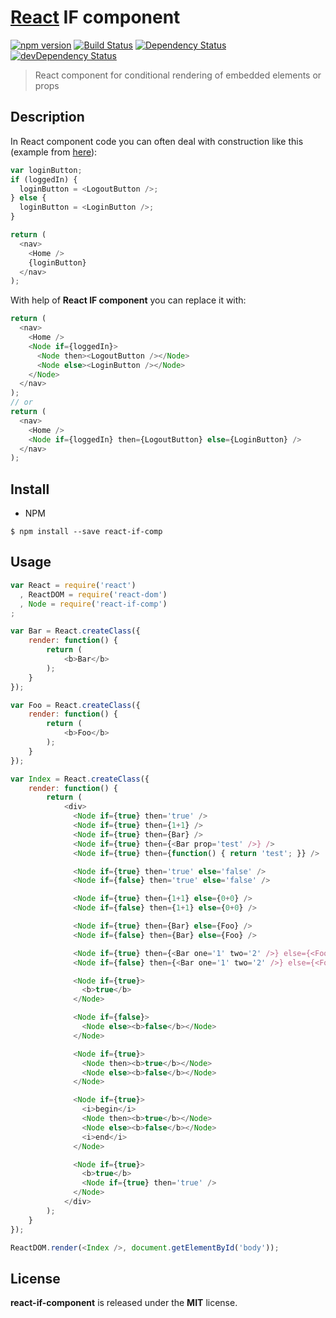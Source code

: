 # [React](http://facebook.github.io/react/) IF component
[![npm version](https://badge.fury.io/js/react-if-comp.svg)](https://www.npmjs.com/package/react-if-comp) [![Build Status](https://travis-ci.org/gfdev/javascript-react-if-component.svg?branch=master)](https://travis-ci.org/gfdev/javascript-react-if-component) [![Dependency Status](https://david-dm.org/gfdev/javascript-react-if-component/status.svg)](https://david-dm.org/gfdev/javascript-react-if-component#info=dependencies) [![devDependency Status](https://david-dm.org/gfdev/javascript-react-if-component/dev-status.svg)](https://david-dm.org/gfdev/javascript-react-if-component#info=devDependencies)

> React component for conditional rendering of embedded elements or props

## Description
In React component code you can often deal with construction like this (example from [here](https://facebook.github.io/react/tips/if-else-in-JSX.html)):
```javascript
var loginButton;
if (loggedIn) {
  loginButton = <LogoutButton />;
} else {
  loginButton = <LoginButton />;
}

return (
  <nav>
    <Home />
    {loginButton}
  </nav>
);
```
With help of **React IF component** you can replace it with:
```javascript
return (
  <nav>
    <Home />
    <Node if={loggedIn}>
      <Node then><LogoutButton /></Node>
      <Node else><LoginButton /></Node>
    </Node>
  </nav>
);
// or
return (
  <nav>
    <Home />
    <Node if={loggedIn} then={LogoutButton} else={LoginButton} />
  </nav>
);
```

## Install
* NPM
```shell
$ npm install --save react-if-comp
```

## Usage
```javascript
var React = require('react')
  , ReactDOM = require('react-dom')
  , Node = require('react-if-comp')
;

var Bar = React.createClass({
    render: function() {
        return (
            <b>Bar</b>
        );
    }
});

var Foo = React.createClass({
    render: function() {
        return (
            <b>Foo</b>
        );
    }
});

var Index = React.createClass({
    render: function() {
        return (
            <div>
              <Node if={true} then='true' />
              <Node if={true} then={1+1} />
              <Node if={true} then={Bar} />
              <Node if={true} then={<Bar prop='test' />} />
              <Node if={true} then={function() { return 'test'; }} />

              <Node if={true} then='true' else='false' />
              <Node if={false} then='true' else='false' />

              <Node if={true} then={1+1} else={0+0} />
              <Node if={false} then={1+1} else={0+0} />

              <Node if={true} then={Bar} else={Foo} />
              <Node if={false} then={Bar} else={Foo} />

              <Node if={true} then={<Bar one='1' two='2' />} else={<Foo one='1' two='2' />} />
              <Node if={false} then={<Bar one='1' two='2' />} else={<Foo one='1' two='2' />} />

              <Node if={true}>
                <b>true</b>
              </Node>

              <Node if={false}>
                <Node else><b>false</b></Node>
              </Node>

              <Node if={true}>
                <Node then><b>true</b></Node>
                <Node else><b>false</b></Node>
              </Node>

              <Node if={true}>
                <i>begin</i>
                <Node then><b>true</b></Node>
                <Node else><b>false</b></Node>
                <i>end</i>
              </Node>

              <Node if={true}>
                <b>true</b>
                <Node if={true} then='true' />
              </Node>
            </div>
        );
    }
});

ReactDOM.render(<Index />, document.getElementById('body'));
```

## License
**react-if-component** is released under the **MIT** license.
